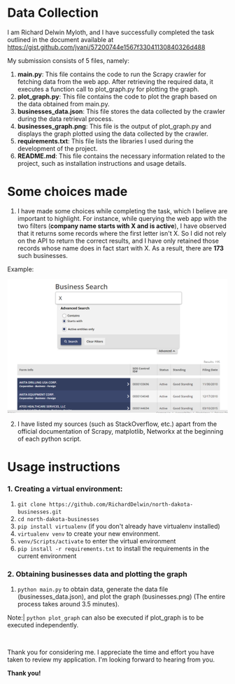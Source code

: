 # Data Collection

I am Richard Delwin Myloth, and I have successfully completed the task outlined in the document available at https://gist.github.com/jvani/57200744e1567f33041130840326d488

My submission consists of 5 files, namely:

1.  **main.py**: This file contains the code to run the Scrapy crawler for fetching data from the web app. After retrieving the required data, it executes a function call to plot_graph.py for plotting the graph.
2.  **plot_graph.py**: This file contains the code to plot the graph based on the data obtained from main.py.
3. **businesses_data.json**: This file stores the data collected by the crawler during the data retrieval process.
4. **businesses_graph.png**: This file is the output of plot_graph.py and displays the graph plotted using the data collected by the crawler.
5. **requirements.txt**: This file lists the libraries I used during the development of the project.
6. **README.md**: This file contains the necessary information related to the project, such as installation instructions and usage details.

# Some choices made

1. I have made some choices while completing the task, which I believe are important to highlight. For instance, while querying the web app with the two filters (**company name starts with X and is active**), I have observed that it returns some records where the first letter isn't X. So I did not rely on the API to return the correct results, and I have only retained those records whose name does in fact start with X. As a result, there are **173** such businesses.

Example:

![Alt text](readme_images\Businesses_that_don't_start_with_X.png?raw=true "Example")



2. I have listed my sources (such as StackOverflow, etc.) apart from the official documentation of Scrapy, matplotlib, Networkx at the beginning of each python script.

# Usage instructions

### 1. Creating a virtual environment:
1.  `git clone https://github.com/RichardDelwin/north-dakota-businesses.git` 
2.  `cd north-dakota-businesses`
3.  `pip install virtualenv`  (if you don't already have virtualenv installed)
4.  `virtualenv venv`  to create your new environment.
5.  `venv/Scripts/activate`  to enter the virtual environment
6.  `pip install -r requirements.txt`  to install the requirements in the current environment

### 2. Obtaining businesses data and plotting the graph
 1. `python main.py`  to obtain data, generate the data file (businesses_data.json), and plot the graph (businesses.png) (The entire process takes around 3.5 minutes).

Note:| `python plot_graph` can also be executed if plot_graph is to be executed independently.


<br>

Thank you for considering me. I appreciate the time and effort you have taken to review my application. I'm looking forward to hearing from you.

**Thank you!**